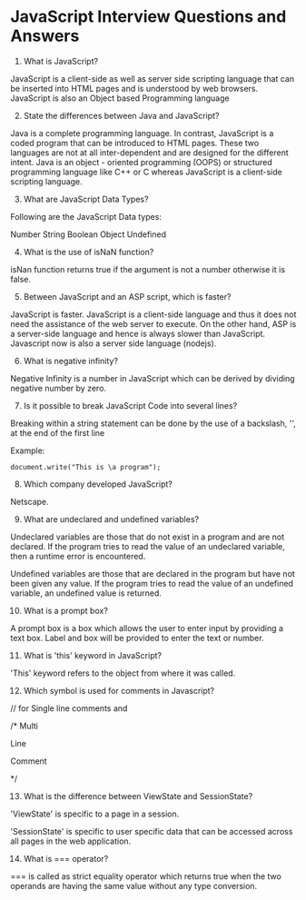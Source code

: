 # JavaScript Interview Questions and Answers

1. What is JavaScript?

JavaScript is a client-side as well as server side scripting language that can be inserted into HTML pages and is understood by web browsers. JavaScript is also an Object based Programming language



2. State the differences between Java and JavaScript?

Java is a complete programming language. In contrast, JavaScript is a coded program that can be introduced to HTML pages. These two languages are not at all inter-dependent and are designed for the different intent. Java is an object - oriented programming (OOPS) or structured programming language like C++ or C whereas JavaScript is a client-side scripting language.



3. What are JavaScript Data Types?

Following are the JavaScript Data types:

Number
String
Boolean
Object
Undefined



4. What is the use of isNaN function?

isNan function returns true if the argument is not a number otherwise it is false.



5. Between JavaScript and an ASP script, which is faster?

JavaScript is faster. JavaScript is a client-side language and thus it does not need the assistance of the web server to execute. On the other hand, ASP is a server-side language and hence is always slower than JavaScript. Javascript now is also a server side language (nodejs).



6. What is negative infinity?

Negative Infinity is a number in JavaScript which can be derived by dividing negative number by zero.



7. Is it possible to break JavaScript Code into several lines?

Breaking within a string statement can be done by the use of a backslash, '\', at the end of the first line

Example:

<code>document.write("This is \a program");</code>



8. Which company developed JavaScript?

Netscape.



9. What are undeclared and undefined variables?

Undeclared variables are those that do not exist in a program and are not declared. If the program tries to read the value of an undeclared variable, then a runtime error is encountered.

Undefined variables are those that are declared in the program but have not been given any value. If the program tries to read the value of an undefined variable, an undefined value is returned.



10. What is a prompt box?

A prompt box is a box which allows the user to enter input by providing a text box. Label and box will be provided to enter the text or number.



11. What is 'this' keyword in JavaScript?

'This' keyword refers to the object from where it was called.



12. Which symbol is used for comments in Javascript?

// for Single line comments and

/* Multi

Line

Comment

*/



13. What is the difference between ViewState and SessionState?

'ViewState' is specific to a page in a session.

'SessionState' is specific to user specific data that can be accessed across all pages in the web application.




14. What is === operator?

=== is called as strict equality operator which returns true when the two operands are having the same value without any type conversion.




